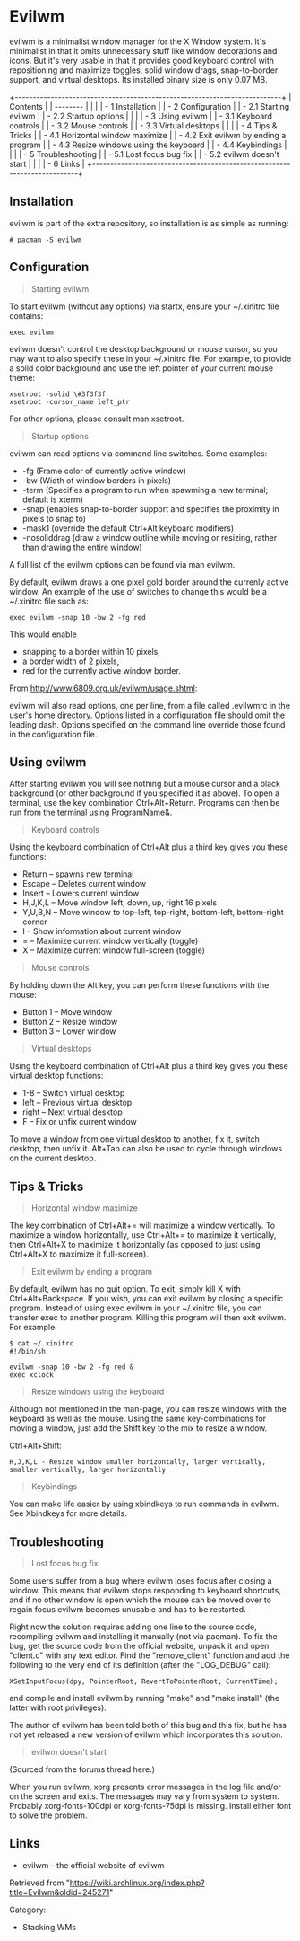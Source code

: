 Evilwm
======

evilwm is a minimalist window manager for the X Window system. It's
minimalist in that it omits unnecessary stuff like window decorations
and icons. But it's very usable in that it provides good keyboard
control with repositioning and maximize toggles, solid window drags,
snap-to-border support, and virtual desktops. Its installed binary size
is only 0.07 MB.

+--------------------------------------------------------------------------+
| Contents                                                                 |
| --------                                                                 |
|                                                                          |
| -   1 Installation                                                       |
| -   2 Configuration                                                      |
|     -   2.1 Starting evilwm                                              |
|     -   2.2 Startup options                                              |
|                                                                          |
| -   3 Using evilwm                                                       |
|     -   3.1 Keyboard controls                                            |
|     -   3.2 Mouse controls                                               |
|     -   3.3 Virtual desktops                                             |
|                                                                          |
| -   4 Tips & Tricks                                                      |
|     -   4.1 Horizontal window maximize                                   |
|     -   4.2 Exit evilwm by ending a program                              |
|     -   4.3 Resize windows using the keyboard                            |
|     -   4.4 Keybindings                                                  |
|                                                                          |
| -   5 Troubleshooting                                                    |
|     -   5.1 Lost focus bug fix                                           |
|     -   5.2 evilwm doesn't start                                         |
|                                                                          |
| -   6 Links                                                              |
+--------------------------------------------------------------------------+

Installation
------------

evilwm is part of the extra repository, so installation is as simple as
running:

    # pacman -S evilwm

Configuration
-------------

> Starting evilwm

To start evilwm (without any options) via startx, ensure your ~/.xinitrc
file contains:

    exec evilwm

evilwm doesn't control the desktop background or mouse cursor, so you
may want to also specify these in your ~/.xinitrc file. For example, to
provide a solid color background and use the left pointer of your
current mouse theme:

    xsetroot -solid \#3f3f3f
    xsetroot -cursor_name left_ptr

For other options, please consult man xsetroot.

> Startup options

evilwm can read options via command line switches. Some examples:

-   -fg <color> (Frame color of currently active window)
-   -bw <number> (Width of window borders in pixels)
-   -term <term> (Specifies a program to run when spawming a new
    terminal; default is xterm)
-   -snap <number> (enables snap-to-border support and specifies the
    proximity in pixels to snap to)
-   -mask1 <modifier> (override the default Ctrl+Alt keyboard modifiers)
-   -nosoliddrag (draw a window outline while moving or resizing, rather
    than drawing the entire window)

A full list of the evilwm options can be found via man evilwm.

By default, evilwm draws a one pixel gold border around the currenly
active window. An example of the use of switches to change this would be
a ~/.xinitrc file such as:

    exec evilwm -snap 10 -bw 2 -fg red

This would enable

-   snapping to a border within 10 pixels,
-   a border width of 2 pixels,
-   red for the currently active window border.

From http://www.6809.org.uk/evilwm/usage.shtml:

evilwm will also read options, one per line, from a file called
.evilwmrc in the user's home directory. Options listed in a
configuration file should omit the leading dash. Options specified on
the command line override those found in the configuration file.

Using evilwm
------------

After starting evilwm you will see nothing but a mouse cursor and a
black background (or other background if you specified it as above). To
open a terminal, use the key combination Ctrl+Alt+Return. Programs can
then be run from the terminal using ProgramName&.

> Keyboard controls

Using the keyboard combination of Ctrl+Alt plus a third key gives you
these functions:

-   Return – spawns new terminal
-   Escape – Deletes current window
-   Insert – Lowers current window
-   H,J,K,L – Move window left, down, up, right 16 pixels
-   Y,U,B,N – Move window to top-left, top-right, bottom-left,
    bottom-right corner
-   I – Show information about current window
-   = – Maximize current window vertically (toggle)
-   X – Maximize current window full-screen (toggle)

> Mouse controls

By holding down the Alt key, you can perform these functions with the
mouse:

-   Button 1 – Move window
-   Button 2 – Resize window
-   Button 3 – Lower window

> Virtual desktops

Using the keyboard combination of Ctrl+Alt plus a third key gives you
these virtual desktop functions:

-   1-8 – Switch virtual desktop
-   left – Previous virtual desktop
-   right – Next virtual desktop
-   F – Fix or unfix current window

To move a window from one virtual desktop to another, fix it, switch
desktop, then unfix it. Alt+Tab can also be used to cycle through
windows on the current desktop.

Tips & Tricks
-------------

> Horizontal window maximize

The key combination of Ctrl+Alt+= will maximize a window vertically. To
maximize a window horizontally, use Ctrl+Alt+= to maximize it
vertically, then Ctrl+Alt+X to maximize it horizontally (as opposed to
just using Ctrl+Alt+X to maximize it full-screen).

> Exit evilwm by ending a program

By default, evilwm has no quit option. To exit, simply kill X with
Ctrl+Alt+Backspace. If you wish, you can exit evilwm by closing a
specific program. Instead of using exec evilwm in your ~/.xinitrc file,
you can transfer exec to another program. Killing this program will then
exit evilwm. For example:

    $ cat ~/.xinitrc
    #!/bin/sh

    evilwm -snap 10 -bw 2 -fg red &
    exec xclock

> Resize windows using the keyboard

Although not mentioned in the man-page, you can resize windows with the
keyboard as well as the mouse. Using the same key-combinations for
moving a window, just add the Shift key to the mix to resize a window.

Ctrl+Alt+Shift:

    H,J,K,L - Resize window smaller horizontally, larger vertically, smaller vertically, larger horizontally

> Keybindings

You can make life easier by using xbindkeys to run commands in evilwm.
See Xbindkeys for more details.

Troubleshooting
---------------

> Lost focus bug fix

Some users suffer from a bug where evilwm loses focus after closing a
window. This means that evilwm stops responding to keyboard shortcuts,
and if no other window is open which the mouse can be moved over to
regain focus evilwm becomes unusable and has to be restarted.

Right now the solution requires adding one line to the source code,
recompiling evilwm and installing it manually (not via pacman). To fix
the bug, get the source code from the official website, unpack it and
open "client.c" with any text editor. Find the "remove_client" function
and add the following to the very end of its definition (after the
"LOG_DEBUG" call):

    XSetInputFocus(dpy, PointerRoot, RevertToPointerRoot, CurrentTime);

and compile and install evilwm by running "make" and "make install" (the
latter with root privileges).

The author of evilwm has been told both of this bug and this fix, but he
has not yet released a new version of evilwm which incorporates this
solution.

> evilwm doesn't start

(Sourced from the forums thread here.)

When you run evilwm, xorg presents error messages in the log file and/or
on the screen and exits. The messages may vary from system to system.
Probably xorg-fonts-100dpi or xorg-fonts-75dpi is missing. Install
either font to solve the problem.

Links
-----

-   evilwm - the official website of evilwm

Retrieved from
"https://wiki.archlinux.org/index.php?title=Evilwm&oldid=245271"

Category:

-   Stacking WMs

